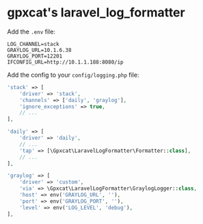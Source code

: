 # gpxcat's laravel_log_formatter

Add the `.env` file:
```
LOG_CHANNEL=stack
GRAYLOG_URL=10.1.6.38
GRAYLOG_PORT=12201
IFCONFIG_URL=http://10.1.1.188:8080/ip
```

Add the config to your `config/logging.php` file:


```php
'stack' => [
    'driver' => 'stack',
    'channels' => ['daily', 'graylog'],
    'ignore_exceptions' => true,
    // ...
],
```

```php
'daily' => [
    'driver' => 'daily',
    // ...
    'tap' => [\Gpxcat\LaravelLogFormatter\Formatter::class],
    // ...
],
```

```php
'graylog' => [
    'driver' => 'custom',
    'via' => \Gpxcat\LaravelLogFormatter\GraylogLogger::class,
    'host' => env('GRAYLOG_URL', ''),
    'port' => env('GRAYLOG_PORT', ''),
    'level' => env('LOG_LEVEL', 'debug'),
],
```
